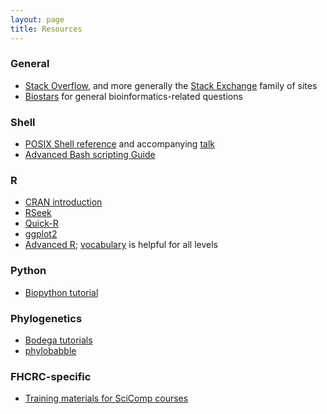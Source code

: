 ```yaml
---
layout: page
title: Resources
---
```


### General

* [Stack Overflow](http://stackoverflow.com), and more generally the [Stack Exchange](http://stackexchange.com/sites) family of sites
* [Biostars](https://www.biostars.org/) for general bioinformatics-related questions


### Shell
* [POSIX Shell reference](http://shellhaters.heroku.com/posix) and accompanying [talk](http://shellhaters.heroku.com/)
* [Advanced Bash scripting Guide](http://tldp.org/LDP/abs/html/index.html)


### R
* [CRAN introduction](http://cran.r-project.org/doc/manuals/R-intro.html)
* [RSeek](http://rseek.org)
* [Quick-R](http://www.statmethods.net/)
* [ggplot2](http://docs.ggplot2.org/current/)
* [Advanced R](http://adv-r.had.co.nz/); [vocabulary](http://adv-r.had.co.nz/Vocabulary.html) is helpful for all levels


### Python
* [Biopython tutorial](http://biopython.org/DIST/docs/tutorial/Tutorial.html)


### Phylogenetics
* [Bodega tutorials](http://treethinkers.org/tutorials/)
* [phylobabble](http://phylobabble.org/)


### FHCRC-specific
* [Training materials for SciComp courses](https://teams.fhcrc.org/sites/citwiki/SciComp/Training%20Materials/Forms/AllItems.aspx)
